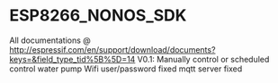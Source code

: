 # ESP8266_NONOS_SDK

All documentations @ http://espressif.com/en/support/download/documents?keys=&field_type_tid%5B%5D=14
V0.1:
Manually control or scheduled control water pump
Wifi user/password fixed
mqtt server fixed
